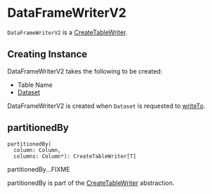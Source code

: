 # DataFrameWriterV2

`DataFrameWriterV2` is a [CreateTableWriter](CreateTableWriter.md).

## Creating Instance

DataFrameWriterV2 takes the following to be created:

* Table Name
* [Dataset](../spark-sql-Dataset.md)

DataFrameWriterV2 is created when `Dataset` is requested to [writeTo](../spark-sql-Dataset.md#writeTo).

## partitionedBy

```
partitionedBy(
  column: Column,
  columns: Column*): CreateTableWriter[T]
```

partitionedBy...FIXME

partitionedBy is part of the [CreateTableWriter](CreateTableWriter.md#partitionedBy) abstraction.
